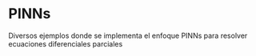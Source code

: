 # PINNs
Diversos ejemplos donde se implementa el enfoque PINNs para resolver ecuaciones diferenciales parciales
